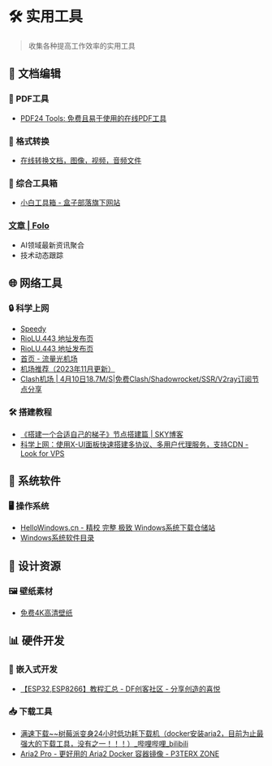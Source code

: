 # 🛠️ 实用工具

> 收集各种提高工作效率的实用工具

## 📝 文档编辑

### 📄 PDF工具
- [PDF24 Tools: 免费且易于使用的在线PDF工具](https://tools.pdf24.org/zh/)

### 🔄 格式转换
- [在线转换文档，图像，视频，音频文件](https://www.aconvert.com/cn/)

### 🧰 综合工具箱
- [小白工具箱 - 盒子部落旗下网站](https://www.ooopn.com/)

### [文章 | Folo](https://app.follow.is/timeline/view-0/all/pending)
- AI领域最新资讯聚合
- 技术动态跟踪

## 🌐 网络工具

### 🔒 科学上网
- [Speedy](https://cloud.speedypro.xyz/#/invite)
- [RioLU.443 地址发布页](https://pub.riolu.icu/)
- [RioLU.443 地址发布页](https://final.riolu.icu/?code=ZHxEvrs1)
- [首页 - 流量光机场](https://llgjc1.com/#/dashboard)
- [机场推荐（2023年11月更新）](https://clashios.com/)
- [Clash机场 | 4月10日18.7M/S|免费Clash/Shadowrocket/SSR/V2ray订阅节点分享](https://clashjichang.github.io/free-nodes/2025-4-10-node-share-links.htm)

### 🛠️ 搭建教程
- [《搭建一个合适自己的梯子》节点搭建篇 | SKY博客](https://www.sky350.com/976.html)
- [科学上网：使用X-UI面板快速搭建多协议、多用户代理服务，支持CDN - Look for VPS](https://www.lookforvps.com/vpstech/x-ui.html)

## 💾 系统软件

### 🖥️ 操作系统
- [HelloWindows.cn - 精校 完整 极致 Windows系统下载仓储站](https://hellowindows.cn/)
- [Windows系统软件目录](https://mp.weixin.qq.com/s/yXo1D31uwXLhdOmtbuqDbA)

## 🎨 设计资源

### 🖼️ 壁纸素材
- [免费4K高清壁纸](https://haowallpaper.com/)

## 📊 硬件开发

### 🔧 嵌入式开发
- [【ESP32,ESP8266】教程汇总 - DF创客社区 - 分享创造的喜悦](https://mc.dfrobot.com.cn/thread-271930-1-1.html)

### 📥 下载工具
- [满速下载~~树莓派变身24小时低功耗下载机（docker安装aria2，目前为止最强大的下载工具，没有之一！！！）_哔哩哔哩_bilibili](https://www.bilibili.com/video/BV1aQ4y127Wa/?spm_id_from=333.788&vd_source=7fbd3079666a38333249431870c8f271)
- [Aria2 Pro - 更好用的 Aria2 Docker 容器镜像 - P3TERX ZONE](https://p3terx.com/archives/docker-aria2-pro.html)